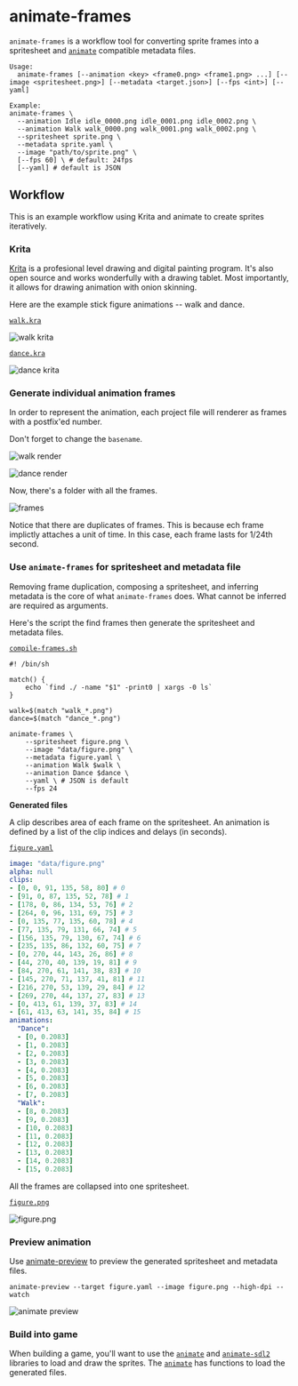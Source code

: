 # animate-frames

`animate-frames` is a workflow tool for converting sprite frames into a spritesheet and [`animate`](https://github.com/jxv/animate) compatible metadata files.

```
Usage:
  animate-frames [--animation <key> <frame0.png> <frame1.png> ...] [--image <spritesheet.png>] [--metadata <target.json>] [--fps <int>] [--yaml]

Example:
animate-frames \
  --animation Idle idle_0000.png idle_0001.png idle_0002.png \
  --animation Walk walk_0000.png walk_0001.png walk_0002.png \
  --spritesheet sprite.png \
  --metadata sprite.yaml \
  --image "path/to/sprite.png" \
  [--fps 60] \ # default: 24fps
  [--yaml] # default is JSON
```

## Workflow

This is an example workflow using Krita and animate to create sprites iteratively.

### Krita

[Krita](https://krita.org/en/) is a profesional level drawing and digital painting program.
It's also open source and works wonderfully with a drawing tablet.
Most importantly, it allows for drawing animation with onion skinning.

Here are the example stick figure animations -- walk and dance.

[`walk.kra`](propaganda/walk.kra)

![walk krita](propaganda/walk_krita.png)

[`dance.kra`](propaganda/dance.kra)

![dance krita](propaganda/dance_krita.png)

### Generate individual animation frames

In order to represent the animation, each project file will renderer as frames with a postfix'ed number.

Don't forget to change the `basename`.

![walk render](propaganda/walk_render.png)

![dance render](propaganda/dance_render.png)

Now, there's a folder with all the frames.

![frames](propaganda/frames.png)

Notice that there are duplicates of frames.
This is because ech frame implictly attaches a unit of time.
In this case, each frame lasts for 1/24th second.

### Use `animate-frames` for spritesheet and metadata file

Removing frame duplication, composing a spritesheet, and inferring metadata is the core of what `animate-frames` does.
What cannot be inferred are required as arguments.

Here's the script the find frames then generate the spritesheet and metadata files.

[`compile-frames.sh`](propaganda/compile-frames.sh)

```shell
#! /bin/sh

match() {
	echo `find ./ -name "$1" -print0 | xargs -0 ls`
}

walk=$(match "walk_*.png")
dance=$(match "dance_*.png")

animate-frames \
	--spritesheet figure.png \
	--image "data/figure.png" \
	--metadata figure.yaml \
	--animation Walk $walk \
	--animation Dance $dance \
	--yaml \ # JSON is default
	--fps 24

```

__Generated files__

A clip describes area of each frame on the spritesheet.
An animation is defined by a list of the clip indices and delays (in seconds).

[`figure.yaml`](propaganda/figure.yaml)

```yaml
image: "data/figure.png"
alpha: null
clips:
- [0, 0, 91, 135, 58, 80] # 0
- [91, 0, 87, 135, 52, 78] # 1
- [178, 0, 86, 134, 53, 76] # 2
- [264, 0, 96, 131, 69, 75] # 3
- [0, 135, 77, 135, 60, 78] # 4
- [77, 135, 79, 131, 66, 74] # 5
- [156, 135, 79, 130, 67, 74] # 6
- [235, 135, 86, 132, 60, 75] # 7
- [0, 270, 44, 143, 26, 86] # 8
- [44, 270, 40, 139, 19, 81] # 9
- [84, 270, 61, 141, 38, 83] # 10
- [145, 270, 71, 137, 41, 81] # 11
- [216, 270, 53, 139, 29, 84] # 12
- [269, 270, 44, 137, 27, 83] # 13
- [0, 413, 61, 139, 37, 83] # 14
- [61, 413, 63, 141, 35, 84] # 15
animations:
  "Dance":
  - [0, 0.2083]
  - [1, 0.2083]
  - [2, 0.2083]
  - [3, 0.2083]
  - [4, 0.2083]
  - [5, 0.2083]
  - [6, 0.2083]
  - [7, 0.2083]
  "Walk":
  - [8, 0.2083]
  - [9, 0.2083]
  - [10, 0.2083]
  - [11, 0.2083]
  - [12, 0.2083]
  - [13, 0.2083]
  - [14, 0.2083]
  - [15, 0.2083]
```

All the frames are collapsed into one spritesheet.

[`figure.png`](propaganda/figure.png)

![figure.png](propaganda/figure.png)

### Preview animation

Use [animate-preview](https://github.com/jxv/animate-preview) to preview the generated spritesheet and metadata files.


```shell
animate-preview --target figure.yaml --image figure.png --high-dpi --watch
```

![animate preview](propaganda/animate-preview.png)

### Build into game

When building a game, you'll want to use the [`animate`](https://github.com/jxv/animate) and [`animate-sdl2`](https://github.com/jxv/animate-sdl2) libraries to load and draw the sprites. The [`animate`](https://github.com/jxv/animate) has functions to load the generated files.

